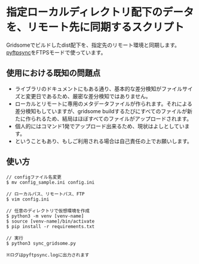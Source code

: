 # 指定ローカルディレクトリ配下のデータを、リモート先に同期するスクリプト

Gridsomeでビルドしたdist配下を、指定先のリモート環境と同期します。[pyftpsync](https://pyftpsync.readthedocs.io/en/latest/index.html)をFTPSモードで使っています。

## 使用における既知の問題点

* ライブラリのドキュメントにもある通り、基本的な差分検知がファイルサイズと変更日であるため、厳密な差分検知ではありません。
* ローカルとリモートに専用のメタデータファイルが作られます。それによる差分検知もしていますが、gridsome buildするたびにすべてのファイルが新たに作られるため、結局はほぼすべてのファイルがアップロードされます。
* 個人的にはコマンド1発でアップロード出来るため、現状はよしとしています。
* ということもあり、もしご利用される場合は自己責任の上でお願いします。

## 使い方

```
// configファイル名変更
$ mv config_sample.ini config.ini

// ローカルパス、リモートパス、FTP
$ vim config.ini  

// 任意のディレクトリで仮想環境を作成
$ python3 -m venv [venv-name]
$ source [venv-name]/bin/activate
$ pip install -r requirements.txt

// 実行
$ python3 sync_gridsome.py

※ログはpyftpsync.logに出力されます
```
